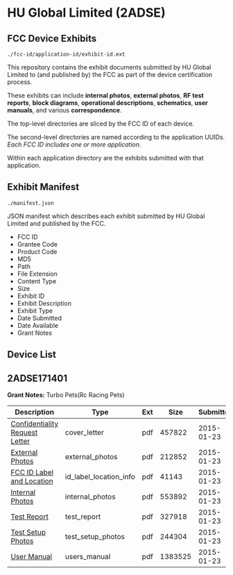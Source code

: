 # HU Global Limited (2ADSE)
## FCC Device Exhibits

```
./fcc-id/application-id/exhibit-id.ext
```

This repository contains the exhibit documents submitted by HU Global Limited to (and published by) the FCC as part of the device certification process.

These exhibits can include **internal photos**, **external photos**, **RF test reports**, **block diagrams**, **operational descriptions**, **schematics**, **user manuals**, and various **correspondence**.

The top-level directories are sliced by the FCC ID of each device.

The second-level directories are named according to the application UUIDs. *Each FCC ID includes one or more application.*

Within each application directory are the exhibits submitted with that application. 

## Exhibit Manifest

```
./manifest.json
```

JSON manifest which describes each exhibit submitted by HU Global Limited and published by the FCC.

- FCC ID
- Grantee Code
- Product Code
- MD5
- Path
- File Extension
- Content Type
- Size
- Exhibit ID
- Exhibit Description
- Exhibit Type
- Date Submitted
- Date Available
- Grant Notes

## Device List
## 2ADSE171401
**Grant Notes:** Turbo Pets(Rc Racing Pets)

| Description | Type | Ext | Size | Submitted | Available |
| ----------- | ---- | --- | ---- | --------- | --------- |
| [Confidentiality Request Letter](2ADSE171401/0f2e03033f513576847acdc4d2bc9f5e/2512197.pdf) | cover_letter | pdf | 457822 | 2015-01-23 | 2015-01-23 |
| [External Photos](2ADSE171401/0f2e03033f513576847acdc4d2bc9f5e/2512198.pdf) | external_photos | pdf | 212852 | 2015-01-23 | 2015-01-23 |
| [FCC ID Label and Location](2ADSE171401/0f2e03033f513576847acdc4d2bc9f5e/2512200.pdf) | id_label_location_info | pdf | 41143 | 2015-01-23 | 2015-01-23 |
| [Internal Photos](2ADSE171401/0f2e03033f513576847acdc4d2bc9f5e/2512199.pdf) | internal_photos | pdf | 553892 | 2015-01-23 | 2015-01-23 |
| [Test Report](2ADSE171401/0f2e03033f513576847acdc4d2bc9f5e/2512202.pdf) | test_report | pdf | 327918 | 2015-01-23 | 2015-01-23 |
| [Test Setup Photos](2ADSE171401/0f2e03033f513576847acdc4d2bc9f5e/2512201.pdf) | test_setup_photos | pdf | 244304 | 2015-01-23 | 2015-01-23 |
| [User Manual](2ADSE171401/0f2e03033f513576847acdc4d2bc9f5e/2512203.pdf) | users_manual | pdf | 1383525 | 2015-01-23 | 2015-01-23 |
